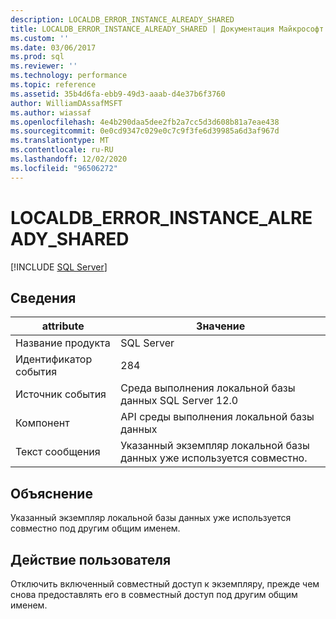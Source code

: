 ```yaml
---
description: LOCALDB_ERROR_INSTANCE_ALREADY_SHARED
title: LOCALDB_ERROR_INSTANCE_ALREADY_SHARED | Документация Майкрософт
ms.custom: ''
ms.date: 03/06/2017
ms.prod: sql
ms.reviewer: ''
ms.technology: performance
ms.topic: reference
ms.assetid: 35b4d6fa-ebb9-49d3-aaab-d4e37b6f3760
author: WilliamDAssafMSFT
ms.author: wiassaf
ms.openlocfilehash: 4e4b290daa5dee2fb2a7cc5d3d608b81a7eae438
ms.sourcegitcommit: 0e0cd9347c029e0c7c9f3fe6d39985a6d3af967d
ms.translationtype: MT
ms.contentlocale: ru-RU
ms.lasthandoff: 12/02/2020
ms.locfileid: "96506272"
---
```

# <a name="localdb_error_instance_already_shared"></a>LOCALDB_ERROR_INSTANCE_ALREADY_SHARED
 [!INCLUDE [SQL Server](../../includes/applies-to-version/sqlserver.md)]
    
## <a name="details"></a>Сведения  
  
| attribute | Значение |
| --------- | ----- |
|Название продукта|SQL Server|  
|Идентификатор события|284|  
|Источник события|Среда выполнения локальной базы данных SQL Server 12.0|  
|Компонент|API среды выполнения локальной базы данных|  
|Текст сообщения|Указанный экземпляр локальной базы данных уже используется совместно.|  
  
## <a name="explanation"></a>Объяснение  
 Указанный экземпляр локальной базы данных уже используется совместно под другим общим именем.  
  
## <a name="user-action"></a>Действие пользователя  
 Отключить включенный совместный доступ к экземпляру, прежде чем снова предоставлять его в совместный доступ под другим общим именем.  
  
  
